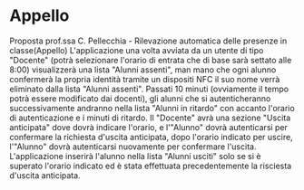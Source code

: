 # Appello
Proposta prof.ssa C. Pellecchia - Rilevazione automatica delle presenze in classe(Appello)
L'applicazione una volta avviata da un utente di tipo "Docente" (potrà selezionare l'orario di entrata che di base sarà settato alle 8:00) visualizzerà una lista "Alunni assenti",
man mano che ogni alunno confermerà la propria identità tramite un dispositi NFC il suo nome verrà eliminato dalla lista "Alunni assenti". Passati 10 minuti (ovviamente il tempo
potrà essere modificato dai docenti), gli alunni che si autenticheranno successivamente andranno nella lista "Alunni in ritardo" con accanto l'orario di autenticazione e i minuti
di ritardo.
Il "Docente" avrà una sezione "Uscita anticipata" dove dovrà indicare l'orario, e l'"Alunno" dovrà autenticarsi per confermare la richiesta d'uscita anticipata, dopo l'orario
indicato per uscire, l'"Alunno" dovrà autenticarsi nuovamente per confermare l'uscita. L'applicazione inserirà l'alunno nella lista "Alunni usciti" solo se si è superato l'orario
indicato ed è stata effettuata precedentemente la risciesta d'uscita anticipata.
